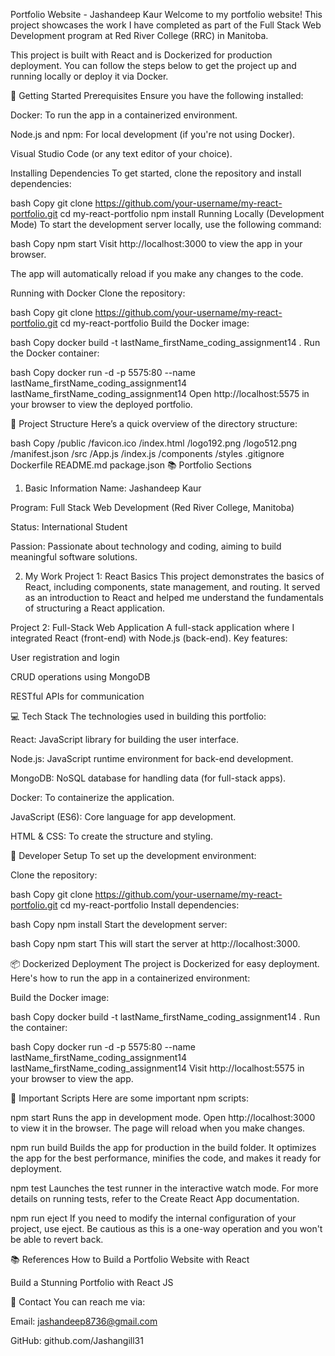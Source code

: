 
Portfolio Website - Jashandeep Kaur
Welcome to my portfolio website! This project showcases the work I have completed as part of the Full Stack Web Development program at Red River College (RRC) in Manitoba.

This project is built with React and is Dockerized for production deployment. You can follow the steps below to get the project up and running locally or deploy it via Docker.

🚀 Getting Started
Prerequisites
Ensure you have the following installed:

Docker: To run the app in a containerized environment.

Node.js and npm: For local development (if you're not using Docker).

Visual Studio Code (or any text editor of your choice).

Installing Dependencies
To get started, clone the repository and install dependencies:

bash
Copy
git clone https://github.com/your-username/my-react-portfolio.git
cd my-react-portfolio
npm install
Running Locally (Development Mode)
To start the development server locally, use the following command:

bash
Copy
npm start
Visit http://localhost:3000 to view the app in your browser.

The app will automatically reload if you make any changes to the code.

Running with Docker
Clone the repository:

bash
Copy
git clone https://github.com/your-username/my-react-portfolio.git
cd my-react-portfolio
Build the Docker image:

bash
Copy
docker build -t lastName_firstName_coding_assignment14 .
Run the Docker container:

bash
Copy
docker run -d -p 5575:80 --name lastName_firstName_coding_assignment14 lastName_firstName_coding_assignment14
Open http://localhost:5575 in your browser to view the deployed portfolio.

📂 Project Structure
Here’s a quick overview of the directory structure:

bash
Copy
/public
    /favicon.ico
    /index.html
    /logo192.png
    /logo512.png
    /manifest.json
/src
    /App.js
    /index.js
    /components
    /styles
.gitignore
Dockerfile
README.md
package.json
📚 Portfolio Sections
1. Basic Information
Name: Jashandeep Kaur

Program: Full Stack Web Development (Red River College, Manitoba)

Status: International Student

Passion: Passionate about technology and coding, aiming to build meaningful software solutions.

2. My Work
Project 1: React Basics
This project demonstrates the basics of React, including components, state management, and routing. It served as an introduction to React and helped me understand the fundamentals of structuring a React application.

Project 2: Full-Stack Web Application
A full-stack application where I integrated React (front-end) with Node.js (back-end). Key features:

User registration and login

CRUD operations using MongoDB

RESTful APIs for communication

💻 Tech Stack
The technologies used in building this portfolio:

React: JavaScript library for building the user interface.

Node.js: JavaScript runtime environment for back-end development.

MongoDB: NoSQL database for handling data (for full-stack apps).

Docker: To containerize the application.

JavaScript (ES6): Core language for app development.

HTML & CSS: To create the structure and styling.

📄 Developer Setup
To set up the development environment:

Clone the repository:

bash
Copy
git clone https://github.com/your-username/my-react-portfolio.git
cd my-react-portfolio
Install dependencies:

bash
Copy
npm install
Start the development server:

bash
Copy
npm start
This will start the server at http://localhost:3000.

📦 Dockerized Deployment
The project is Dockerized for easy deployment. Here's how to run the app in a containerized environment:

Build the Docker image:

bash
Copy
docker build -t lastName_firstName_coding_assignment14 .
Run the container:

bash
Copy
docker run -d -p 5575:80 --name lastName_firstName_coding_assignment14 lastName_firstName_coding_assignment14
Visit http://localhost:5575 in your browser to view the app.

📝 Important Scripts
Here are some important npm scripts:

npm start
Runs the app in development mode. Open http://localhost:3000 to view it in the browser. The page will reload when you make changes.

npm run build
Builds the app for production in the build folder. It optimizes the app for the best performance, minifies the code, and makes it ready for deployment.

npm test
Launches the test runner in the interactive watch mode. For more details on running tests, refer to the Create React App documentation.

npm run eject
If you need to modify the internal configuration of your project, use eject. Be cautious as this is a one-way operation and you won't be able to revert back.

📚 References
How to Build a Portfolio Website with React

Build a Stunning Portfolio with React JS

📍 Contact
You can reach me via:

Email: jashandeep8736@gmail.com

GitHub: github.com/Jashangill31
